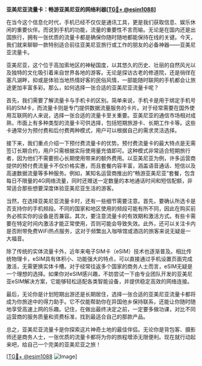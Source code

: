 **亚美尼亚流量卡：畅游亚美尼亚的网络利器[[TG💪+ @esim1088](https://t.me/s/esim1088)]**

在当今这个信息化时代，手机已经不仅仅是通讯工具，更是我们获取信息、娱乐休闲的重要伙伴。而说到手机的功能，流量的重要性不言而喻。无论是在国内还是出国旅行，拥有一张优质的流量卡都是确保你随时随地都能保持在线的关键。今天，我们就来聊聊一款特别适合前往亚美尼亚旅行或工作的朋友的必备神器——亚美尼亚流量卡。

亚美尼亚，这个位于高加索地区的神秘国度，以其悠久的历史、壮丽的自然风光以及独特的文化吸引着来自世界各地的游客。无论是探访古老的修道院，还是徜徉在塞凡湖畔，抑或是体验当地热情好客的民俗风情，一部能随时联网的手机都会让旅途更加丰富多彩。那么，如何选择一张合适的亚美尼亚流量卡呢？

首先，我们需要了解流量卡与手机卡的区别。简单来说，手机卡是用于绑定手机号码的SIM卡，而流量卡则是专门提供数据流量服务的卡片。对于经常需要在国外使用互联网的人来说，选择一张合适的流量卡至关重要。亚美尼亚的通信市场相对成熟，市面上有多种类型的流量卡可供选择，包括短期旅游卡、长期工作卡等。这些卡通常分为预付费和后付费两种模式，用户可以根据自己的需求灵活选择。

接下来，我们重点介绍一下预付费流量卡的优势。预付费流量卡的最大特点是无需签订长期合约，用户只需根据实际使用量充值即可。这种模式非常适合短期旅行者，因为他们不需要担心长期使用带来的额外费用。以亚美尼亚为例，许多运营商提供的预付费流量卡不仅价格实惠，而且套餐内容丰富，涵盖语音通话、短信以及高速数据流量等多种服务。例如，某知名运营商推出的“畅游亚美尼亚”套餐，包含每日不限量的4G网络流量，同时还赠送一定数量的本地通话时间和短信配额，非常适合那些想要深度体验亚美尼亚生活的游客。

当然，在选择亚美尼亚流量卡时，还有一些细节需要注意。首先，要确认所选卡是否支持你的手机频段。不同的国家和地区使用的频段可能有所不同，因此在购买前务必核实你的设备是否兼容。其次，要注意流量卡的有效期和激活方式。有些卡需要在特定时间内激活才能正常使用，否则可能会导致失效。此外，还可以关注卡内是否附带免费WiFi热点服务，这对于频繁出入咖啡馆或酒店的旅客来说无疑是一大福音。

除了传统的实体流量卡外，近年来电子SIM卡（eSIM）技术也逐渐普及。相比传统物理卡，eSIM具有体积小、功能强大的特点，可以直接通过手机设置页面完成激活，无需更换实体卡槽。对于经常往返多个国家的商务人士而言，eSIM无疑是一个理想的选择。如果你对eSIM感兴趣，不妨尝试一下由专业团队开发的亚美尼亚eSIM解决方案，它能够轻松适配各类智能设备，并提供稳定高效的网络连接。

最后，无论你是计划短期出游还是长期居住，选择一张合适的亚美尼亚流量卡都将成为你旅途中的得力助手。它不仅能帮助你在异国他乡保持联系，还能让你随时随地享受高速上网的乐趣。记住，在做出最终决定之前，一定要多做功课，对比不同运营商的服务质量和资费标准，找到最适合自己的那款产品。

总之，亚美尼亚流量卡是你探索这片神奇土地的最佳伴侣。无论你是背包客、摄影师还是商务人士，一张优质的流量卡都将为你的旅程增添无限便利。现在就行动起来吧，给自己一个完美的亚美尼亚之旅！

[[TG💪+ @esim1088](https://t.me/s/esim1088) ![Image](https://i.postimg.cc/4NQfJmqS/Snipaste-2025-05-13-00-14-12.png)]